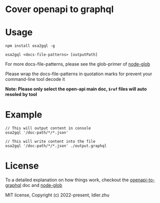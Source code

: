 # Cover openapi to graphql

# Usage

```shell
npm install osa2gql -g

osa2gql <docs-file-patterns> [outputPath]
```

For more docs-file-patterns, please see the glob-primer of [node-glob](https://github.com/isaacs/node-glob#glob-primer)

Please wrap the docs-file-patterns in quotation marks for prevent your command-line tool decode it

**Note: Please only select the open-api main doc, `$ref` files will auto resoled by tool** 

# Example
```shell
// This will output content in console
osa2gql '/doc-path/*/*.json'

// This will write content into the file
osa2gql '/doc-path/*/*.json' ./output.graphql
```

# License

To a detailed explanation on how things work, checkout the [openapi-to-graphql](https://github.com/ibm/openapi-to-graphql) doc and [node-glob](https://github.com/isaacs/node-glob)

MIT license, Copyright (c) 2022-present, Idler.zhu
